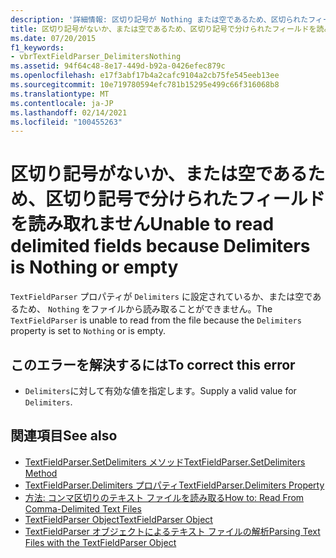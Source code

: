 ```yaml
---
description: '詳細情報: 区切り記号が Nothing または空であるため、区切られたフィールドを読み取ることができない'
title: 区切り記号がないか、または空であるため、区切り記号で分けられたフィールドを読み取れません
ms.date: 07/20/2015
f1_keywords:
- vbrTextFieldParser_DelimitersNothing
ms.assetid: 94f64c48-8e17-449d-b92a-0426efec879c
ms.openlocfilehash: e17f3abf17b4a2cafc9104a2cb75fe545eeb13ee
ms.sourcegitcommit: 10e719780594efc781b15295e499c66f316068b8
ms.translationtype: MT
ms.contentlocale: ja-JP
ms.lasthandoff: 02/14/2021
ms.locfileid: "100455263"
---
```

# <a name="unable-to-read-delimited-fields-because-delimiters-is-nothing-or-empty"></a><span data-ttu-id="dcbc4-103">区切り記号がないか、または空であるため、区切り記号で分けられたフィールドを読み取れません</span><span class="sxs-lookup"><span data-stu-id="dcbc4-103">Unable to read delimited fields because Delimiters is Nothing or empty</span></span>

<span data-ttu-id="dcbc4-104">`TextFieldParser` プロパティが `Delimiters` に設定されているか、または空であるため、 `Nothing` をファイルから読み取ることができません。</span><span class="sxs-lookup"><span data-stu-id="dcbc4-104">The `TextFieldParser` is unable to read from the file because the `Delimiters` property is set to `Nothing` or is empty.</span></span>  
  
## <a name="to-correct-this-error"></a><span data-ttu-id="dcbc4-105">このエラーを解決するには</span><span class="sxs-lookup"><span data-stu-id="dcbc4-105">To correct this error</span></span>  
  
- <span data-ttu-id="dcbc4-106">`Delimiters`に対して有効な値を指定します。</span><span class="sxs-lookup"><span data-stu-id="dcbc4-106">Supply a valid value for `Delimiters`.</span></span>  
  
## <a name="see-also"></a><span data-ttu-id="dcbc4-107">関連項目</span><span class="sxs-lookup"><span data-stu-id="dcbc4-107">See also</span></span>

- [<span data-ttu-id="dcbc4-108">TextFieldParser.SetDelimiters メソッド</span><span class="sxs-lookup"><span data-stu-id="dcbc4-108">TextFieldParser.SetDelimiters Method</span></span>](xref:Microsoft.VisualBasic.FileIO.TextFieldParser.SetDelimiters%2A)
- [<span data-ttu-id="dcbc4-109">TextFieldParser.Delimiters プロパティ</span><span class="sxs-lookup"><span data-stu-id="dcbc4-109">TextFieldParser.Delimiters Property</span></span>](xref:Microsoft.VisualBasic.FileIO.TextFieldParser.Delimiters%2A)
- [<span data-ttu-id="dcbc4-110">方法: コンマ区切りのテキスト ファイルを読み取る</span><span class="sxs-lookup"><span data-stu-id="dcbc4-110">How to: Read From Comma-Delimited Text Files</span></span>](../developing-apps/programming/drives-directories-files/how-to-read-from-comma-delimited-text-files.md)
- [<span data-ttu-id="dcbc4-111">TextFieldParser Object</span><span class="sxs-lookup"><span data-stu-id="dcbc4-111">TextFieldParser Object</span></span>](../language-reference/objects/textfieldparser-object.md)
- [<span data-ttu-id="dcbc4-112">TextFieldParser オブジェクトによるテキスト ファイルの解析</span><span class="sxs-lookup"><span data-stu-id="dcbc4-112">Parsing Text Files with the TextFieldParser Object</span></span>](../developing-apps/programming/drives-directories-files/parsing-text-files-with-the-textfieldparser-object.md)
